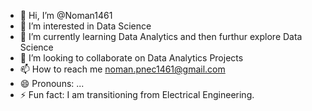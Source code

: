 - 👋 Hi, I’m @Noman1461
- 👀 I’m interested in Data Science
- 🌱 I’m currently learning Data Analytics and then furthur explore Data Science
- 💞️ I’m looking to collaborate on Data Analytics Projects
- 📫 How to reach me noman.pnec1461@gmail.com
- 😄 Pronouns: ...
- ⚡ Fun fact: I am transitioning from Electrical Engineering.

<!---
Noman1461/Noman1461 is a ✨ special ✨ repository because its `README.md` (this file) appears on your GitHub profile.
You can click the Preview link to take a look at your changes.
--->
